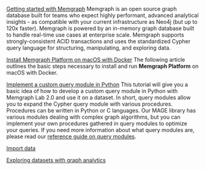 [Getting started with Memgraph](https://memgraph.com/docs/memgraph)
Memgraph is an open source graph database built for teams who expect highly performant, advanced analytical insights - as compatible with your current infrastructure as Neo4j (but up to 120x faster). Memgraph is powered by an in-memory graph database built to handle real-time use cases at enterprise scale. Memgraph supports strongly-consistent ACID transactions and uses the standardized Cypher query language for structuring, manipulating, and exploring data.

[Install Memgraph Platform on macOS with Docker](https://memgraph.com/docs/memgraph/install-memgraph-on-macos-docker)
The following article outlines the basic steps necessary to install and run **Memgraph Platform** on macOS with Docker.

[Implement a custom query module in Python](https://memgraph.com/docs/memgraph/tutorials/implement-custom-query-module-in-python)
This tutorial will give you a basic idea of how to develop a custom query module in Python with Memgraph Lab 2.0 and use it on a dataset.
In short, query modules allow you to expand the Cypher query module with various procedures. Procedures can be written in Python or C languages. Our MAGE library has various modules dealing with complex graph algorithms, but you can implement your own procedures gathered in query modules to optimize your queries. If you need more information about what query modules are, please read our [reference guide on query modules](https://memgraph.com/docs/memgraph/reference-guide/query-modules).

[Import data](https://memgraph.com/docs/memgraph/import-data)

[Exploring datasets with graph analytics](https://memgraph.com/docs/memgraph/tutorials/exploring-datasets)
